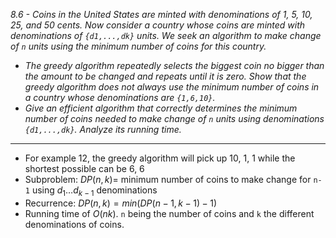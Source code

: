 *8.6 - Coins in the United States are minted with denominations of 1, 5, 10, 25, and 50 cents. Now consider a country whose coins are minted with denominations of `{d1,...,dk}` units. We seek an algorithm to make change of `n` units using the minimum number of coins for this country.*
- *The greedy algorithm repeatedly selects the biggest coin no bigger than the amount to be changed and repeats until it is zero. Show that the greedy algorithm does not always use the minimum number of coins in a country whose denominations are `{1,6,10}`.*
- *Give an efficient algorithm that correctly determines the minimum number of coins needed to make change of `n` units using denominations `{d1,...,dk}`. Analyze its running time.*
***
- For example 12, the greedy algorithm will pick up 10, 1, 1 while the shortest possible can be 6, 6
- Subproblem: $DP(n,k) =$ minimum number of coins to make change for `n-1` using $d_1\dots d_{k-1}$ denominations
- Recurrence: $DP(n,k) = min(DP(n-1,k-1)-1)$
- Running time of $O(nk)$. `n` being the number of coins and `k` the different denominations of coins.
